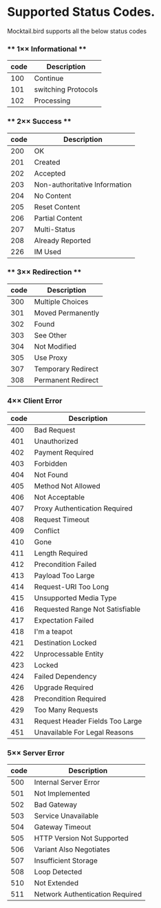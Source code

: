 # **Supported Status Codes.**

Mocktail.bird supports all the below status codes

### ** 1×× Informational **
|code|Description|
|----|-----------|
|100| Continue|
|101| switching Protocols|
|102| Processing|

### ** 2×× Success **

|code|Description|
|----|-----------|
|200| OK|
|201 |Created|
|202| Accepted|
|203 |Non-authoritative Information|
|204 |No Content|
|205 |Reset Content|
|206 |Partial Content|
|207 |Multi-Status|
|208 |Already Reported|
|226| IM Used|
### ** 3×× Redirection **

|code|Description|
|----|-----------|
|300 |Multiple Choices|
|301 |Moved Permanently|
|302 |Found|
|303 |See Other|
|304 |Not Modified|
|305 |Use Proxy|
|307 |Temporary Redirect|
|308 |Permanent Redirect|
### 4×× Client Error
|code|Description|
|----|-----------|
|400 |Bad Request|
|401 |Unauthorized|
|402 |Payment Required|
|403 |Forbidden|
|404 |Not Found|
|405 |Method Not Allowed|
|406 |Not Acceptable|
|407 |Proxy Authentication Required|
|408 |Request Timeout|
|409 |Conflict|
|410 |Gone|
|411 |Length Required|
|412 |Precondition Failed|
|413 |Payload Too Large|
|414 |Request-URI Too Long|
|415 |Unsupported Media Type|
|416 |Requested Range Not Satisfiable|
|417 |Expectation Failed|
|418 |I'm a teapot|
|421 |Destination Locked|
|422 |Unprocessable Entity|
|423 |Locked|
|424 |Failed Dependency|
|426 |Upgrade Required|
|428 |Precondition Required|
|429 |Too Many Requests|
|431 |Request Header Fields Too Large|
|451 |Unavailable For Legal Reasons|

### 5×× Server Error
|code|Description|
|----|-----------|
|500 |Internal Server Error|
|501 |Not Implemented|
|502 |Bad Gateway|
|503 |Service Unavailable|
|504 |Gateway Timeout|
|505 |HTTP Version Not Supported|
|506 |Variant Also Negotiates|
|507 |Insufficient Storage|
|508 |Loop Detected|
|510 |Not Extended|
|511 |Network Authentication Required|
